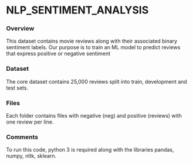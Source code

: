 # NLP_SENTIMENT_ANALYSIS
### Overview
This dataset contains movie reviews along with their associated binary sentiment labels. Our purpose is to train an ML model to predict reviews that express positive or negative sentiment

### Dataset
The core dataset contains 25,000 reviews split into train, development and test sets. 

### Files
Each folder contains files with negative (neg) and positive (reviews) with one review per line.

### Comments
To run this code, python 3 is required along with the libraries pandas, numpy, nltk, sklearn.
